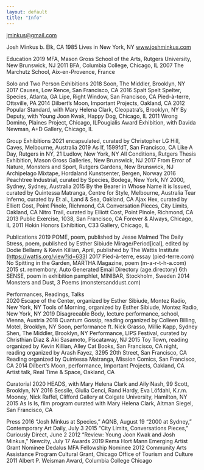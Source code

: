 ```yaml
---
layout: default
title: "Info"
---
```


[jminkus@gmail.com](mailto:jminkus@gmail.com)


Josh Minkus
b. Elk, CA 1985
Lives in New York, NY
www.joshminkus.com

Education
2019	MFA, Mason Gross School of the Arts, Rutgers University, New Brunswick, NJ
2011	BFA, Columbia College, Chicago, IL
2007	The Marchutz School, Aix-en-Provence, France

Solo and Two Person Exhibitions
2018	Soon, The Middler, Brooklyn, NY
2017	Causes, Low Rence, San Francisco, CA
2016	Spalt Spelt Spelter, Species, Atlanta, GA
        Lipe, Right Window, San Francisco, CA 
        Pied-à-terre, Ottsville, PA
2014	Dilbert’s Moon, Important Projects, Oakland, CA 
2012	Popular Standard, with Mary Helena Clark, Cleopatra’s, Brooklyn, NY
	    By Deputy, with Young Joon Kwak, Happy Dog, Chicago, IL
2011	Wrong Domino, Plaines Project, Chicago, ILPougialis Award Exhibition, with Davida Newman, A+D Gallery, Chicago, IL

Group Exhibitions
2021	encapsulated, curated by Christopher LG Hill, Caves, Melbourne, Australia
2019	As If, 1599fdT, San Francisco, CA
        Like A Day, Rutgers in NY, 21 Ludlow, New York, NY
        All Conditions, Rutgers Thesis Exhibition, Mason Gross Galleries, New Brunswick, NJ
2017	From Error of Nature, Monsters and Sport, Rutgers Gardens, New Brunswick, NJ
        Archipelago Mixtape, Hordaland Kunstsenter, Bergen, Norway
2016	Peachtree Industrial, curated by Species, Bodega, New York, NY 
        2000, Sydney, Sydney, Australia
2015	By the Bearer in Whose Name it is Issued, curated by Quintessa Matranga, Centre for Style, Melbourne, Australia
    Tear Inferno, curated by Et al., Land & Sea, Oakland, CA 
    Ajax Hex, curated by Elliott Cost, Point Pinole, Richmond, CA
    Conversation Pieces, City Limits, Oakland, CA
    Nitro Trail, curated by Elliott Cost, Point Pinole, Richmond, CA
2013	Public Exercise, 1038, San Francisco, CA
	    Forever & Always, Chicago, IL
2011	Hokin Honors Exhibition, C33 Gallery, Chicago, IL

Publications 
2019	POME, poem, published by Jesse Malmed
The Daily Stress, poem, published by Esther Sibiude
Mirage/Period[ical], edited by Dodie Bellamy & Kevin Killian, April, published by The Wattis Institute (https://wattis.org/view?id=633)
2017	Pied-à-terre, essay (pied-terre.com)
	No Spitting in the Garden, MARTHA Magazine, poem (m-a-r-t-h-a.com)
2015	st. remembory, Auto Generated Email Directory (age.directory)
	6th SENSE, poem in exhibition pamphlet, MINIBAR, Stockholm, Sweden
2014	Monsters and Dust, 3 Poems (monstersanddust.com)

Performances, Readings, Talks	
2020	Escape of the Center, organized by Esther Sibiude, Montez Radio, New York, NY
Tools of Morning, organized by Esther Sibiude, Montez Radio, New York, NY
2019	Disagreeable Body, lecture performance, school, Vienna, Austria
2018	Quantum Gossip, reading organized by Colleen Billing, Motel, Brooklyn, NY
Soon, performance ft. Nick Grasso, Millie Kapp, Sydney Shen, The Middler, Brooklyn, NY
Performance, LIPS Festival, curated by Christhian Diaz & Aki Sasamoto, Piscataway, NJ
2015	Toy Town, reading organized by Kevin Killian, Alley Cat Books, San Francisco, CA
night, reading organized by Arash Fayez, 3295 20th Street, San Francisco, CA
Reading organized by Quintessa Matranga, Mission Comics, San Francisco, CA
2014	Dilbert’s Moon, performance, Important Projects, Oakland, CA
Artist talk, Real Time & Space, Oakland, CA

Curatorial
2020	HEADS, with Mary Helena Clark and Aily Nash, 99 Scott, Brooklyn, NY
2016	Sessile, Giulia Cenci, Rand Hardy, Eva Löfdahl, K.r.m. Mooney, Nick Raffel, Clifford Gallery at Colgate University, Hamilton, NY
2015	As Is Is, film program curated with Mary Helena Clark, Altman Siegel, San Francisco, CA

Press
2016	“Josh Minkus at Species,” AQNB, August 19
“2000 at Sydney,” Contemporary Art Daily, July 3
2015	“City Limits, Conversations Pieces,” Curiously Direct, June 2
2012	“Review: Young Joon Kwak and Josh Minkus,” Newcity, July 17
Awards
2019	Rema Hort Mann Emerging Artist Grant Nominee
Dedalus MFA Fellowship Nominee
2012	Community Arts Assistance Program Cultural Grant, Chicago Office of Tourism and Culture
2011	Albert P. Weisman Award, Columbia College Chicago 

